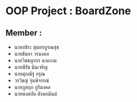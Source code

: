 # OOP Project : BoardZone
## Member :
  * นายอชิระ สุนทรบูรณสุข
  * นายธันยา วรมงคล
  * นายวิชชญากร นาคงาม
  * นายพีรัช มินเจริญ
  * นายศุภณัฐ อรุณ
  * วรวิชญ์ จุ่นพิจารณ์
  * นายภูสฤก ภูริมงคล
  * นายพงศภัค ตังคอนันต์
